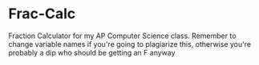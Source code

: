 # Frac-Calc
Fraction Calculator for my AP Computer Science class. Remember to change variable names if you're going to plagiarize this, otherwise you're probably a dip who should be getting an F anyway
